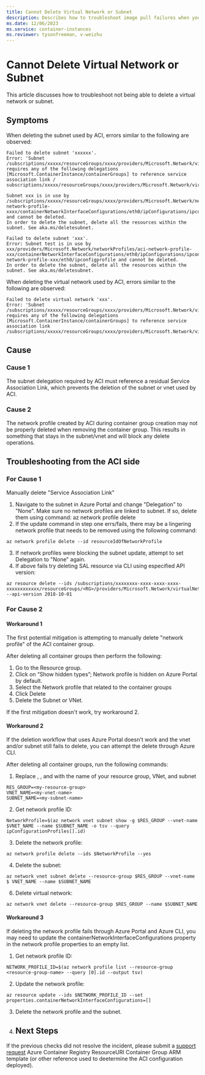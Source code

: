 ```yaml
---
title: Cannot Delete Virtual Network or Subnet
description: Describes how to troubleshoot image pull failures when you deploy to Azure Container Instances (ACI) from Azure Container Registry (ACR) by using a managed identity.
ms.date: 12/06/2023
ms.service: container-instances
ms.reviewer: tysonfreeman, v-weizhu
---
```


# Cannot Delete Virtual Network or Subnet

This article discusses how to troubleshoot not being able to delete a virtual network or subnet.

## Symptoms

When deleting the subnet used by ACI, errors similar to the following are observed: 
```
Failed to delete subnet 'xxxxxx'.
Error: 'Subnet /subscriptions/xxxxx/resourceGroups/xxxx/providers/Microsoft.Network/virtualNetworks/xxxxxx/subnets/xxxxxx requires any of the following delegations
[Microsoft.ContainerInstance/containerGroups] to reference service association link /
subscriptions/xxxxx/resourceGroups/xxxx/providers/Microsoft.Network/virtualNetworks/xxxxxx/subnets/xxxxxx/serviceAssociationLinks/acisal.'
```
```
Subnet xxx is in use by /subscriptions/xxxxx/resourceGroups/xxxx/providers/Microsoft.Network/networkProfiles/aci-network-profile-xxxx/containerNetworkInterfaceConfigurations/eth0/ipConfigurations/ipconfigprofile and cannot be deleted. 
In order to delete the subnet, delete all the resources within the subnet. See aka.ms/deletesubnet.
```
```
Failed to delete subnet 'xxx'. 
Error: Subnet test is in use by xxx/providers/Microsoft.Network/networkProfiles/aci-network-profile-xxx/containerNetworkInterfaceConfigurations/eth0/ipConfigurations/ipconfigprofile'>aci-network-profile-xxx/eth0/ipconfigprofile and cannot be deleted. 
In order to delete the subnet, delete all the resources within the subnet. See aka.ms/deletesubnet.
```
When deleting the virtual network used by ACI, errors similar to the following are observed: 
```
Failed to delete virtual network 'xxx'. 
Error: 'Subnet /subscriptions/xxxxx/resourceGroups/xxxx/providers/Microsoft.Network/virtualNetworks/xxxxxx/subnets/xxxxxx requires any of the following delegations [Microsoft.ContainerInstance/containerGroups] to reference service association link 
/subscriptions/xxxxx/resourceGroups/xxxx/providers/Microsoft.Network/virtualNetworks/xxxxxx/subnets/xxxxxx/serviceAssociationLinks/acisal.'
```

## Cause
### Cause 1
The subnet delegation required by ACI must reference a residual Service Association Link, which prevents the deletion of the subnet or vnet used by ACI.
### Cause 2
The network profile created by ACI during container group creation may not be properly deleted when removing the container group. This results in something that stays in the subnet/vnet and will block any delete operations.

## Troubleshooting from the ACI side

### For Cause 1
Manually delete "Service Association Link"
1. Navigate to the subnet in Azure Portal and change "Delegation" to "None". Make sure no network profiles are linked to subnet. If so, delete them using command: az network profile delete
2. If the update command in step one errs/fails, there may be a lingering network profile that needs to be removed using the following command: 
```
az network profile delete --id resourceIdOfNetworkProfile
```
3. If network profiles were blocking the subnet update, attempt to set Delegation to "None" again.
4. If above fails try deleting SAL resource via CLI using especified API version:
```
az resource delete --ids /subscriptions/xxxxxxxx-xxxx-xxxx-xxxx-xxxxxxxxxxxx/resourceGroups/<RG>/providers/Microsoft.Network/virtualNetworks/<VNET>/subnets/<Subnet>/providers/Microsoft.ContainerInstance/serviceAssociationLinks/default --api-version 2018-10-01
```
### For Cause 2
#### Workaround 1
The first potential mitigation is attempting to manually delete "network profile" of the ACI container group.

After deleting all container groups then perform the following:

1. Go to the Resource group.
2. Click on “Show hidden types”; Network profile is hidden on Azure Portal by default.
3. Select the Network profile that related to the container groups
4. Click Delete
5. Delete the Subnet or VNet.


If the first mitigation doesn't work, try workaround 2.

#### Workaround 2
If the deletion workflow that uses Azure Portal doesn't work and the vnet and/or subnet still fails to delete, you can attempt the delete through Azure CLI.

After deleting all container groups, run the following commands:

1. Replace <my-resource-group>, <my-vnet-name>, and <my-subnet-name> with the name of your resource group, VNet, and subnet
```
RES_GROUP=<my-resource-group>
VNET_NAME=<my-vnet-name>
SUBNET_NAME=<my-subnet-name>
```
2. Get network profile ID:
```
NetworkProfile=$(az network vnet subnet show -g $RES_GROUP --vnet-name $VNET_NAME --name $SUBNET_NAME -o tsv --query ipConfigurationProfiles[].id)
```
3. Delete the network profile:
```
az network profile delete --ids $NetworkProfile --yes
```
4. Delete the subnet:
```
az network vnet subnet delete --resource-group $RES_GROUP --vnet-name $ VNET_NAME --name $SUBNET_NAME
```
6. Delete virtual network:
```
az network vnet delete --resource-group $RES_GROUP --name $SUBNET_NAME
```
#### Workaround 3
If deleting the network profile fails through Azure Portal and Azure CLI, you may need to update the containerNetworkInterfaceConfigurations property in the network profile properties to an empty list.

1. Get network profile ID: 
```
NETWORK_PROFILE_ID=$(az network profile list --resource-group <resource-group-name> --query [0].id --output tsv)
```
2. Update the network profile:
```
az resource update --ids $NETWORK_PROFILE_ID --set properties.containerNetworkInterfaceConfigurations=[]
```
3. Delete the network profile and the subnet.

4. ## Next Steps 
If the previous checks did not resolve the incident, please submit a [support request](https://portal.azure.com/#blade/Microsoft_Azure_Support/HelpAndSupportBlade/newsupportrequest) 
Azure Container Registry ResourceURI 
Container Group ARM template (or other reference used to deetermine the ACI configuration deployed). 

